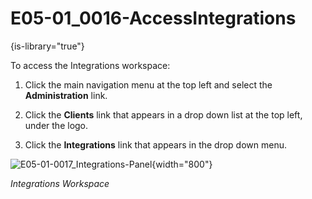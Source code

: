 # E05-01_0016-AccessIntegrations

{is-library="true"}

<snippet id="E05-01_0016-AccessIntegrations_snippet">



To access the Integrations workspace:

1. Click the main navigation menu at the top left and select the **Administration** link.

2. Click the **Clients** link that appears in a drop down list at the top left, under the logo.

3. Click the **Integrations** link that appears in the drop down menu.

![E05-01-0017_Integrations-Panel](E05-01-0017_Integrations-Panel.png){width="800"}

*Integrations Workspace*


</snippet>